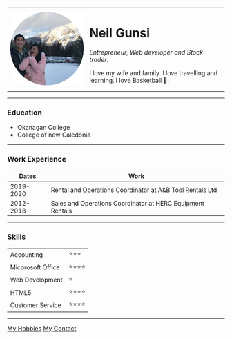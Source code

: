 <html>
<head>
  <meta charset="utf-8">
  <title>Neil's Personal Site</title>
      <link rel="stylesheet" href="css/style.css">
</head>
<bodystyle="background-color: white">
  <table cellspacing="20">
    <tr>
      <td><img src="images/NeilIvy.png" alt="NeilIvy"></td>
      <td><h1>Neil Gunsi</h1>
      <p><em>Entrepreneur, Web developer and Stock trader.</em></p>
      <p>I love my wife and family. I love travelling and learning. I love Basketball 🏀.</p></td>
    </tr>
  </table>
  <hr>
  <h3>Education</h3>
  <ul>
    <li>Okanagan College</li>
    <li>College of new Caledonia</li>
  </ul>
  <hr>
  <h3>Work Experience</h3>
  <table cellspacing="10">
    <thead>
      <tr>
        <th>Dates</th>
        <th>Work</th>
      </tr>
    </thead>
    <tbody>
      <tr>
        <td>2019-2020</td>
        <td>Rental and Operations Coordinator at A&B Tool Rentals Ltd</td>
      </tr>
      <tr>
        <td>2012-2018</td>
        <td>Sales and Operations Coordinator at HERC Equipment Rentals</td>
      </tr>
  </tbody >
  </table>
  <hr>
  <h3>Skills</h3>
  <table cellspacing="10">
     <tr>
        <td>Accounting</td>
        <td>⭐⭐⭐</td>
     </tr>
     <tr>
        <td>Micorosoft Office</td>
        <td>⭐⭐⭐⭐</td>
     </tr>
     <tr>
       <td>Web Development</td>
       <td>⭐</td>
    </tr>
    <tr>
      <td>HTML5</td>
      <td>⭐⭐⭐⭐</td>
   </tr>
    <tr>
      <td>Customer Service</td>
      <td>⭐⭐⭐⭐</td>
   </tr>
  </table>
  <hr>
      <a href="hobbies.html">My Hobbies</a>
      <a href="My Contact.html">My Contact</a>
</body>
</html>
